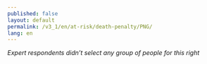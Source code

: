 ```yaml
---
published: false
layout: default
permalink: /v3_1/en/at-risk/death-penalty/PNG/
lang: en
---
```

_Expert respondents didn’t select any group of people for this right_

 
